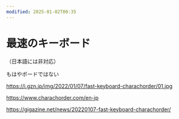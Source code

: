 ```yaml
---
modified: 2025-01-02T00:35
---
```

# 最速のキーボード

（日本語には非対応）

もはやボードではない

https://i.gzn.jp/img/2022/01/07/fast-keyboard-charachorder/01.jpg

https://www.charachorder.com/en-jp

https://gigazine.net/news/20220107-fast-keyboard-charachorder/